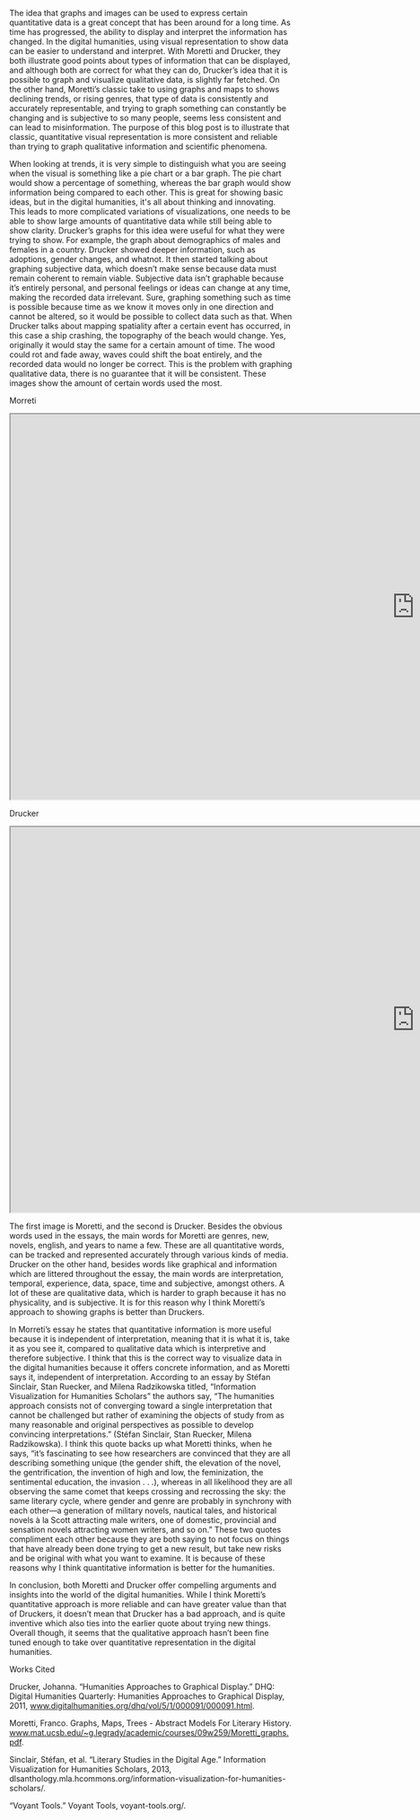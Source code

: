   The idea that graphs and images can be used to express certain quantitative data is a great concept that has been around for a long time. As time has progressed, the ability to display and interpret the information has changed. In the digital humanities, using visual representation to show data can be easier to understand and interpret. With Moretti and Drucker, they both illustrate good points about types of information that can be displayed, and although both are correct for what they can do, Drucker’s idea that it is possible to graph and visualize qualitative data, is slightly far fetched. On the other hand, Moretti’s classic take to using graphs and maps to shows declining trends, or rising genres, that type of data is consistently and accurately representable, and trying to graph something can constantly be changing and is subjective to so many people, seems less consistent and can lead to misinformation. The purpose of this blog post is to illustrate that classic, quantitative visual representation is more consistent and reliable than trying to graph qualitative information and scientific phenomena. 

  When looking at trends, it is very simple to distinguish what you are seeing when the visual is something like a pie chart or a bar graph. The pie chart would show a percentage of something, whereas the bar graph would show information being compared to each other. This is great for showing basic ideas, but in the digital humanities, it's all about thinking and innovating. This leads to more complicated variations of visualizations, one needs to be able to show large amounts of quantitative data while still being able to show clarity. Drucker’s graphs for this idea were useful for what they were trying to show. For example, the graph about demographics of males and females in a country. Drucker showed deeper information, such as adoptions, gender changes, and whatnot. It then started talking about graphing subjective data, which doesn’t make sense because data must remain coherent to remain viable. Subjective data isn’t graphable because it’s entirely personal, and personal feelings or ideas can change at any time, making the recorded data irrelevant. Sure, graphing something such as time is possible because time as we know it moves only in one direction and cannot be altered, so it would be possible to collect data such as that. When Drucker talks about mapping spatiality after a certain event has occurred, in this case a ship crashing, the topography of the beach would change. Yes, originally it would stay the same for a certain amount of time. The wood could rot and fade away, waves could shift the boat entirely, and the recorded data would no longer be correct. This is the problem with graphing qualitative data, there is no guarantee that it will be consistent. These images show the amount of certain words used the most. 
  
 Morreti 
<!--	Exported from Voyant Tools (voyant-tools.org).
The iframe src attribute below uses a relative protocol to better function with both
http and https sites, but if you're embedding this into a local web page (file protocol)
you should add an explicit protocol (https if you're using voyant-tools.org, otherwise
it depends on this server.
Feel free to change the height and width values or other styling below: -->
<iframe style='width: 1440px; height: 687px;' src='https://voyant-tools.org/tool/Cirrus/?view=Cirrus&corpus=bd07adba3d005950ec3b26c82ca5ba9a'></iframe>


Drucker
<!--	Exported from Voyant Tools (voyant-tools.org).
The iframe src attribute below uses a relative protocol to better function with both
http and https sites, but if you're embedding this into a local web page (file protocol)
you should add an explicit protocol (https if you're using voyant-tools.org, otherwise
it depends on this server.
Feel free to change the height and width values or other styling below: -->
<iframe style='width: 1440px; height: 687px;' src='https://voyant-tools.org/tool/Cirrus/?view=Cirrus&corpus=6cd29f80b9c0f1e1b4b3fb5869eaa0ff'></iframe>

  
The first image is Moretti, and the second is Drucker. Besides the obvious words used in the essays, the main words for Moretti are genres, new, novels, english, and years to name a few. These are all quantitative words, can be tracked and represented accurately through various kinds of media. Drucker on the other hand, besides words like graphical and information which are littered throughout the essay, the main words are interpretation, temporal, experience, data, space, time and subjective, amongst others. A lot of these are qualitative data, which is harder to graph because it has no physicality, and is subjective. It is for this reason why I think Moretti’s approach to showing graphs is better than Druckers. 

  In Morreti’s essay he states that quantitative information is more useful because it is independent of interpretation, meaning that it is what it is, take it as you see it, compared to qualitative data which is interpretive and therefore subjective. I think that this is the correct way to visualize data in the digital humanities because it offers concrete information, and as Moretti says it, independent of interpretation. According to an essay by Stéfan Sinclair, Stan Ruecker, and Milena Radzikowska titled, “Information Visualization for Humanities Scholars” the authors say, “The humanities approach consists not of converging toward a single interpretation that cannot be challenged but rather of examining the objects of study from as many reasonable and original perspectives as possible to develop convincing interpretations.” (Stéfan Sinclair, Stan Ruecker, Milena Radzikowska). I think this quote backs up what Moretti thinks, when he says, “it’s fascinating to see how researchers are convinced that they are all describing something unique (the gender shift, the elevation of the novel, the gentrification, the invention of high and low, the feminization, the sentimental education, the invasion . . .), whereas in all likelihood they are all observing the same comet that keeps crossing and recrossing the sky: the same literary cycle, where gender and genre are probably in synchrony with each other—a generation of military novels, nautical tales, and historical novels à la Scott attracting male writers, one of domestic, provincial and sensation novels attracting women writers, and so on.” These two quotes compliment each other because they are both saying to not focus on things that have already been done trying to get a new result, but take new risks and be original with what you want to examine. It is because of these reasons why I think quantitative information is better for the humanities. 

  In conclusion, both Moretti and Drucker offer compelling arguments and insights into the world of the digital humanities. While I think Moretti’s quantitative approach is more reliable and can have greater value than that of Druckers, it doesn’t mean that Drucker has a bad approach, and is quite inventive which also ties into the earlier quote about trying new things. Overall though, it seems that the qualitative approach hasn’t been fine tuned enough to take over quantitative representation in the digital humanities. 


Works Cited

Drucker, Johanna. “Humanities Approaches to Graphical Display.” DHQ: Digital Humanities Quarterly: Humanities Approaches to Graphical Display, 2011, www.digitalhumanities.org/dhq/vol/5/1/000091/000091.html.

Moretti, Franco. Graphs, Maps, Trees - Abstract Models For Literary History. www.mat.ucsb.edu/~g.legrady/academic/courses/09w259/Moretti_graphs.pdf.

Sinclair, Stéfan, et al. “Literary Studies in the Digital Age.” Information Visualization for Humanities Scholars, 2013, dlsanthology.mla.hcommons.org/information-visualization-for-humanities-scholars/.

“Voyant Tools.” Voyant Tools, voyant-tools.org/.



